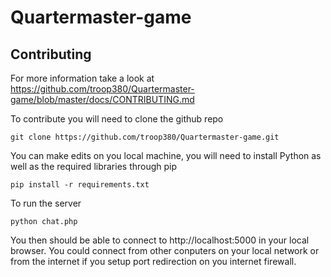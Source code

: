 # Quartermaster-game

## Contributing
For more information take a look at https://github.com/troop380/Quartermaster-game/blob/master/docs/CONTRIBUTING.md

To contribute you will need to clone the github repo 
```
git clone https://github.com/troop380/Quartermaster-game.git
```

You can make edits on you local machine, you will need to install Python as well as the required libraries through pip
```
pip install -r requirements.txt
```

To run the server
```
python chat.php
```

You then should be able to connect to http://localhost:5000 in your local browser.  You could connect from other conputers on your local network or from the internet if you setup port redirection on you internet firewall.


